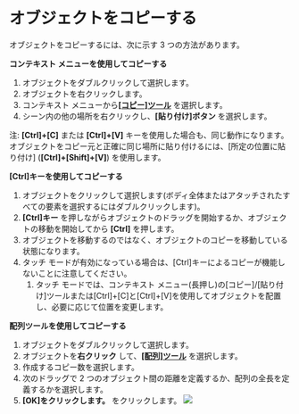 # オブジェクトをコピーする

オブジェクトをコピーするには、次に示す 3 つの方法があります。

**コンテキスト メニューを使用してコピーする**

1. オブジェクトをダブルクリックして選択します。
2. オブジェクトを右クリックします。
3. コンテキスト メニューから[**[コピー]ツール**](tilt-array-copy-and-paste.md) を選択します。
4. シーン内の他の場所を右クリックし、**[貼り付け]ボタン** を選択します。

注: **[Ctrl]+[C]** または **[Ctrl]+[V]** キーを使用した場合も、同じ動作になります。オブジェクトをコピー元と正確に同じ場所に貼り付けるには、[所定の位置に貼り付け] (**[Ctrl]+[Shift]+[V]**) を使用します。

**[Ctrl]キーを使用してコピーする**

1. オブジェクトをクリックして選択します(ボディ全体またはアタッチされたすべての要素を選択するにはダブルクリックします)。
2. **[Ctrl]キー** を押しながらオブジェクトのドラッグを開始するか、オブジェクトの移動を開始してから **[Ctrl]** を押します。
3. オブジェクトを移動するのではなく、オブジェクトのコピーを移動している状態になります。
4. タッチ モードが有効になっている場合は、[Ctrl]キーによるコピーが機能しないことに注意してください。
   1. タッチ モードでは、コンテキスト メニュー(長押し)の[コピー]/[貼り付け]ツールまたは[Ctrl]+[C]と[Ctrl]+[V]を使用してオブジェクトを配置し、必要に応じて位置を変更します。

**配列ツールを使用してコピーする**

1. オブジェクトをダブルクリックして選択します。
2. オブジェクトを**右クリック** して、[**[配列]ツール**](tilt-array-copy-and-paste.md) を選択します。
3. 作成するコピー数を選択します。
4. 次のドラッグで 2 つのオブジェクト間の距離を定義するか、配列の全長を定義するかを選択します。
5. **[OK]をクリックします。** をクリックします。 ![](<../.gitbook/assets/array\_properties (2).png>)
